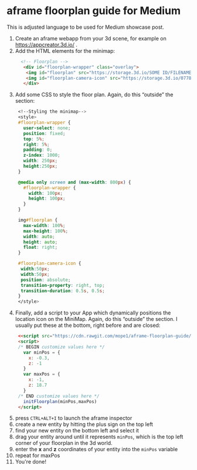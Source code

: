 # aframe floorplan guide for Medium
This is adjusted language to be used for Medium showcase post.

  1. Create an aframe webapp from your 3d scene, for example on https://appcreator.3d.io/ .
  1. Add the HTML elements for the minimap:
      ```html
        <!-- Floorplan -->
         <div id="floorplan-wrapper" class="overlay">
          <img id="floorplan" src="https://storage.3d.io/SOME ID/FILENAME.jpg">
          <img id="floorplan-camera-icon" src="https://storage.3d.io/0778145f-e104-4a9e-b70d-392f0a5a1444/2017-10-24_14-37-47_m3yr3c/camera-icon.png">
         </div>
       ```
  1. Add some CSS to style the floor plan. Again, do this “outside” the <a-scene> section:
     ```css
      <!--Styling the minimap-->
      <style>
      #floorplan-wrapper {
        user-select: none;
        position: fixed;
        top: 5%;
        right: 5%;
        padding: 0;
        z-index: 1000;
        width: 250px;
        height:250px;
      }

      @media only screen and (max-width: 800px) {
        #floorplan-wrapper {
          width: 100px;
          height: 100px;
        }
      }

      img#floorplan {
        max-width: 100%;
        max-height: 100%;
        width: auto;
        height: auto;
        float: right;
      }

      #floorplan-camera-icon {
       width:50px;
       width:50px;
       position: absolute;
       transition-property: right, top;
       transition-duration: 0.5s, 0.5s;
      }
      </style>

     ```
1. Finally, add a script to your App which dynamically positions the location icon on the MiniMap. Again, do this “outside” the <a-scene> section. I usually put these at the bottom, right before </body> and </html> are closed:
   ```html
    <<script src="https://cdn.rawgit.com/mope1/aframe-floorplan-guide/724bff52/floorplan.js"></script>
    <script>
    /* BEGIN customize values here */
      var minPos = {
        x: -0.3,
        z: -1
      }
      var maxPos = {
        x: -1,
        z: 18.7
      }
    /* END customize values here */
      initFloorplan(minPos,maxPos)
    </script>
   ```
2. press ``CTRL+ALT+I`` to launch the aframe inspector
3. create a new entity by hitting the plus sign on the top left
4. find your new entity on the bottom left and select it
5. drag your entity around until it represents ``minPos``, which is the top left corner of your floorplan in the 3d world.  
6. enter the **x** and **z** coordinates of your entity into the ``minPos`` variable
7. repeat for maxPos
8. You're done!
